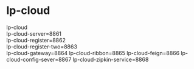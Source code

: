 # lp-cloud
lp-cloud  
lp-cloud-server=8861  
lp-cloud-register=8862  
lp-cloud-register-two=8863  
lp-cloud-gateway=8864
lp-cloud-ribbon=8865
lp-cloud-feign=8866
lp-cloud-config-sever=8867
lp-cloud-zipkin-service=8868
